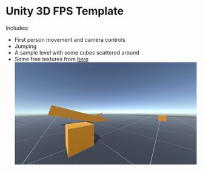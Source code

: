 # Unity 3D FPS Template
Includes:
- First person movement and camera controls
- Jumping
- A sample level with some cubes scattered around
- Some free textures from [here](https://www.kenney.nl/assets/prototype-textures)
![Screenshot](./screenshot.png)
